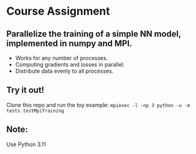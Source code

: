 # Course Assignment

## Parallelize the training of a simple NN model, implemented in numpy and MPI.
- Works for any number of processes.
- Computing gradients and losses in parallel.
- Distribute data evenly to all processes.

## Try it out!
Clone this repo and run the toy example: `mpiexec -l -np 3 python -u -m tests.testMpiTraining`

## Note:
Use Python 3.11
